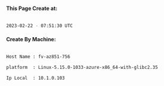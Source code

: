 
   
#### This Page Create at:

```bash

2023-02-22 - 07:51:30 UTC

```

#### Create By Machine:

```bash

Host Name : fv-az851-756

platform  : Linux-5.15.0-1033-azure-x86_64-with-glibc2.35

Ip Local  : 10.1.0.103

```

